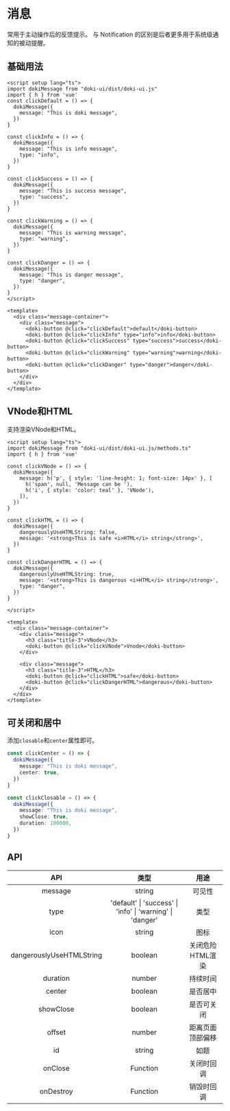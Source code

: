 # 消息

常用于主动操作后的反馈提示。 与 Notification 的区别是后者更多用于系统级通知的被动提醒。

## 基础用法

```vue
<script setup lang="ts">
import dokiMessage from "doki-ui/dist/doki-ui.js"
import { h } from 'vue'
const clickDefault = () => {
  dokiMessage({
    message: "This is doki message",
  })
}

const clickInfo = () => {
  dokiMessage({
    message: "This is info message",
    type: "info",
  })
}

const clickSuccess = () => {
  dokiMessage({
    message: "This is success message",
    type: "success",
  })
}

const clickWarning = () => {
  dokiMessage({
    message: "This is warning message",
    type: "warning",
  })
}

const clickDanger = () => {
  dokiMessage({
    message: "This is danger message",
    type: "danger",
  })
}
</script>

<template>
  <div class="message-container">
    <div class="message">
      <doki-button @click="clickDefault">default</doki-button>
      <doki-button @click="clickInfo" type="info">info</doki-button>
      <doki-button @click="clickSuccess" type="success">success</doki-button>
      <doki-button @click="clickWarning" type="warning">warning</doki-button>
      <doki-button @click="clickDanger" type="danger">danger</doki-button>
    </div>
  </div>
</template>

```

## VNode和HTML

支持渲染VNode和HTML。

```vue
<script setup lang="ts">
import dokiMessage from "doki-ui/dist/doki-ui.js/methods.ts"
import { h } from 'vue'

const clickVNode = () => {
  dokiMessage({
    message: h('p', { style: 'line-height: 1; font-size: 14px' }, [
      h('span', null, 'Message can be '),
      h('i', { style: 'color: teal' }, 'VNode'),
    ]),
  })
}

const clickHTML = () => {
  dokiMessage({
    dangerouslyUseHTMLString: false,
    message: '<strong>This is safe <i>HTML</i> string</strong>',
  })
}

const clickDangerHTML = () => {
  dokiMessage({
    dangerouslyUseHTMLString: true,
    message: '<strong>This is dangerous <i>HTML</i> string</strong>',
    type: "danger",
  })
}

</script>

<template>
  <div class="message-container">
    <div class="message">
      <h3 class="title-3">VNode</h3>
      <doki-button @click="clickVNode">Vnode</doki-button>
    </div>

    <div class="message">
      <h3 class="title-3">HTML</h3>
      <doki-button @click="clickHTML">safe</doki-button>
      <doki-button @click="clickDangerHTML">dangerous</doki-button>
    </div>
  </div>
</template>

```

## 可关闭和居中

添加`closable`和`center`属性即可。

```ts
const clickCenter = () => {
  dokiMessage({
    message: "This is doki message",
    center: true,
  })
}

const clickClosable = () => {
  dokiMessage({
    message: "This is doki message",
    showClose: true,
    duration: 100000,
  })
}
```

## API

|           API            |                           类型                            |       用途       |
| :----------------------: | :-------------------------------------------------------: | :--------------: |
|         message          |                          string                           |      可见性      |
|           type           | 'default' \| 'success' \| 'info' \| 'warning' \| 'danger' |       类型       |
|           icon           |                          string                           |       图标       |
| dangerouslyUseHTMLString |                          boolean                          | 关闭危险HTML渲染 |
|         duration         |                          number                           |     持续时间     |
|          center          |                          boolean                          |     是否居中     |
|        showClose         |                          boolean                          |    是否可关闭    |
|          offset          |                          number                           | 距离页面顶部偏移 |
|            id            |                          string                           |       如题       |
|         onClose          |                         Function                          |    关闭时回调    |
|        onDestroy         |                         Function                          |    销毁时回调    |